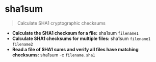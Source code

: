 # sha1sum
> Calculate SHA1 cryptographic checksums
- **Calculate the SHA1 checksum for a file:**
sha1sum `filename1`
- **Calculate SHA1 checksums for multiple files:**
sha1sum `filename1` `filename2`
- **Read a file of SHA1 sums and verify all files have matching checksums:**
sha1sum -c `filename.sha1`
